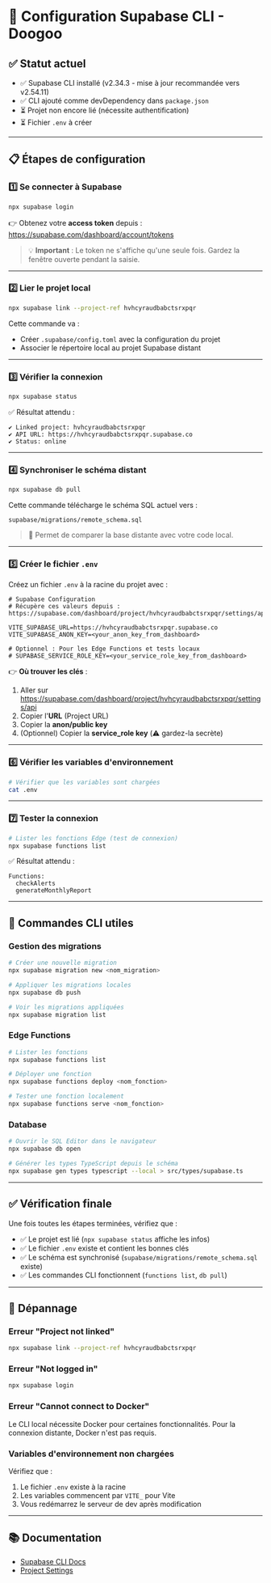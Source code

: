 # 🔗 Configuration Supabase CLI - Doogoo

## ✅ Statut actuel

- ✅ Supabase CLI installé (v2.34.3 - mise à jour recommandée vers v2.54.11)
- ✅ CLI ajouté comme devDependency dans `package.json`
- ⏳ Projet non encore lié (nécessite authentification)
- ⏳ Fichier `.env` à créer

---

## 📋 Étapes de configuration

### 1️⃣ Se connecter à Supabase

```bash
npx supabase login
```

👉 Obtenez votre **access token** depuis :
https://supabase.com/dashboard/account/tokens

> 💡 **Important** : Le token ne s'affiche qu'une seule fois. Gardez la fenêtre ouverte pendant la saisie.

---

### 2️⃣ Lier le projet local

```bash
npx supabase link --project-ref hvhcyraudbabctsrxpqr
```

Cette commande va :
- Créer `.supabase/config.toml` avec la configuration du projet
- Associer le répertoire local au projet Supabase distant

---

### 3️⃣ Vérifier la connexion

```bash
npx supabase status
```

✅ Résultat attendu :
```
✔ Linked project: hvhcyraudbabctsrxpqr
✔ API URL: https://hvhcyraudbabctsrxpqr.supabase.co
✔ Status: online
```

---

### 4️⃣ Synchroniser le schéma distant

```bash
npx supabase db pull
```

Cette commande télécharge le schéma SQL actuel vers :
```
supabase/migrations/remote_schema.sql
```

> 📝 Permet de comparer la base distante avec votre code local.

---

### 5️⃣ Créer le fichier `.env`

Créez un fichier `.env` à la racine du projet avec :

```env
# Supabase Configuration
# Récupère ces valeurs depuis : https://supabase.com/dashboard/project/hvhcyraudbabctsrxpqr/settings/api

VITE_SUPABASE_URL=https://hvhcyraudbabctsrxpqr.supabase.co
VITE_SUPABASE_ANON_KEY=<your_anon_key_from_dashboard>

# Optionnel : Pour les Edge Functions et tests locaux
# SUPABASE_SERVICE_ROLE_KEY=<your_service_role_key_from_dashboard>
```

👉 **Où trouver les clés** :
1. Aller sur https://supabase.com/dashboard/project/hvhcyraudbabctsrxpqr/settings/api
2. Copier l'**URL** (Project URL)
3. Copier la **anon/public key**
4. (Optionnel) Copier la **service_role key** (⚠️ gardez-la secrète)

---

### 6️⃣ Vérifier les variables d'environnement

```bash
# Vérifier que les variables sont chargées
cat .env
```

---

### 7️⃣ Tester la connexion

```bash
# Lister les fonctions Edge (test de connexion)
npx supabase functions list
```

✅ Résultat attendu :
```
Functions:
  checkAlerts
  generateMonthlyReport
```

---

## 🎯 Commandes CLI utiles

### Gestion des migrations

```bash
# Créer une nouvelle migration
npx supabase migration new <nom_migration>

# Appliquer les migrations locales
npx supabase db push

# Voir les migrations appliquées
npx supabase migration list
```

### Edge Functions

```bash
# Lister les fonctions
npx supabase functions list

# Déployer une fonction
npx supabase functions deploy <nom_fonction>

# Tester une fonction localement
npx supabase functions serve <nom_fonction>
```

### Database

```bash
# Ouvrir le SQL Editor dans le navigateur
npx supabase db open

# Générer les types TypeScript depuis le schéma
npx supabase gen types typescript --local > src/types/supabase.ts
```

---

## ✅ Vérification finale

Une fois toutes les étapes terminées, vérifiez que :

- ✅ Le projet est lié (`npx supabase status` affiche les infos)
- ✅ Le fichier `.env` existe et contient les bonnes clés
- ✅ Le schéma est synchronisé (`supabase/migrations/remote_schema.sql` existe)
- ✅ Les commandes CLI fonctionnent (`functions list`, `db pull`)

---

## 🔧 Dépannage

### Erreur "Project not linked"

```bash
npx supabase link --project-ref hvhcyraudbabctsrxpqr
```

### Erreur "Not logged in"

```bash
npx supabase login
```

### Erreur "Cannot connect to Docker"

Le CLI local nécessite Docker pour certaines fonctionnalités. Pour la connexion distante, Docker n'est pas requis.

### Variables d'environnement non chargées

Vérifiez que :
1. Le fichier `.env` existe à la racine
2. Les variables commencent par `VITE_` pour Vite
3. Vous redémarrez le serveur de dev après modification

---

## 📚 Documentation

- [Supabase CLI Docs](https://supabase.com/docs/reference/cli/introduction)
- [Project Settings](https://supabase.com/dashboard/project/hvhcyraudbabctsrxpqr/settings/api)

